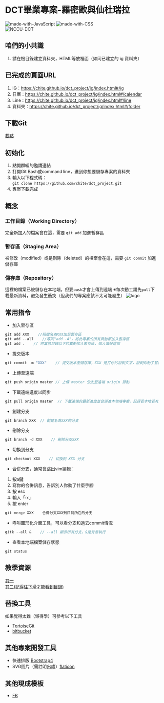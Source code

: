 # DCT畢業專案-羅密歐與仙杜瑞拉

![made-with-JavaScript](https://img.shields.io/badge/Made%20with-JavaScript-yellow) ![made-with-CSS](https://img.shields.io/badge/Made%20with-CSS3-brightgreen)  
![NCCU-DCT](https://img.shields.io/badge/NCCU%20-DCT-orange?style=for-the-badge)  

## 咱們的小共識
1. 請在根目錄建立資料夾，HTML等放裡面（如同已建立的 ig 資料夾）

## 已完成的頁面URL
1. IG：<https://chite.github.io/dct_project/ig/index.html#/ig> 
2. 日曆：<https://chite.github.io/dct_project/ig/index.html#/calendar> 
3. Line：<https://chite.github.io/dct_project/ig/index.html#/line> 
4. 資料夾：<https://chite.github.io/dct_project/ig/index.html#/folder> 



## 下載Git
[載點](https://git-scm.com/downloads)

## 初始化
1. 點開群組的邀請連結
2. 打開Git Bash或command line，進到你想要儲存專案的資料夾
3. 輸入以下程式碼：  
```git clone https://github.com/chite/dct_project.git```
4. 專案下載完成

## 概念
### 工作目錄（Working Directory）
完全新加入的檔案會在這，需要 `git add` 加進暫存區

### 暫存區（Staging Area）
被修改（modified）或是刪除（deleted）的檔案會在這，需要 `git commit` 加進儲存庫

### 儲存庫（Repository）
這裡的檔案已被儲存在本地端，但要`push`才會上傳到遠端
※每次動工請先`pull`下載最新資料，避免發生衝突（但我們的專案應該不太可能發生）
![logo](https://i.imgur.com/DKEUSGk.png)

## 常用指令

* 加入暫存區
```javascript
git add XXX    //把檔名為XXX加至暫存區
git add --all    //等同"add -A"，將此專案的所有異動都加入暫存區
git add .    // 將當前目錄以下的異動加入暫存區，個人偏好這個
```

* 提交版本
```javascript
git commit -m "XXX"    // 提交版本至儲存庫，XXX 是打你的說明文字，說明你動了甚麼手腳 
```

* 上傳至遠端
```javascript
git push origin master // 上傳 master 分支至遠端 origin 節點
```

* 下載遠端進度以同步
```javascript
git pull origin master	// 下載遠端的最新進度並合併進本地端專案，記得若本地若有新進度而遠端未同步到要先commit呀！！
```

* 創建分支
```javascript
git branch XXX	// 創建名為XXX的分支
```

* 刪除分支
```javascript
git branch -d XXX    // 刪除分支XXX
```

* 切換到分支
```javascript
git checkout XXX	// 切換到 XXX 分支
```

* 合併分支，通常會跳出vim編輯：
1. 按a鍵  
2. 寫你的合併訊息，告訴別人你動了什麼手腳  
3. 按 esc  
4. 輸入「:x」  
5. 按 enter
```javascript
git merge XXX    合併分支XXX到目前所在的分支
```

* 呼叫圖形化介面工具，可以看分支和過去commit情況
```javascript
gitk --all &    // --all 顯示所有分支，&是背景執行
```

* 查看本地端檔案儲存狀態
```javascript
git status
```

## 教學資源
[其一](https://zlargon.gitbooks.io/git-tutorial/content/file/modify.html)  
[其二(記得往下滑才能看到目錄)](https://gitbook.tw/)

## 替換工具
如果覺得太難（懶得學）可參考以下工具
* [TortoiseGit](https://backlog.com/git-tutorial/tw/intro/intro2_1.html)  
* [bitbucket](https://bitbucket.org/)


## 其他專案開發工具
* 快速排版 [Bootstrap4](https://medium.com/@weilihmen/bootstrap-%E5%88%9D%E5%AD%B8%E4%BB%8B%E7%B4%B9-%E9%9D%9C%E6%85%8B%E7%AF%87-f20500235b33)
* SVG圖片（需註明出處）[flaticon](https://www.flaticon.com/)

## 其他現成模板
* [FB](http://jvilk.com/cmpsci-326/workshop/05)